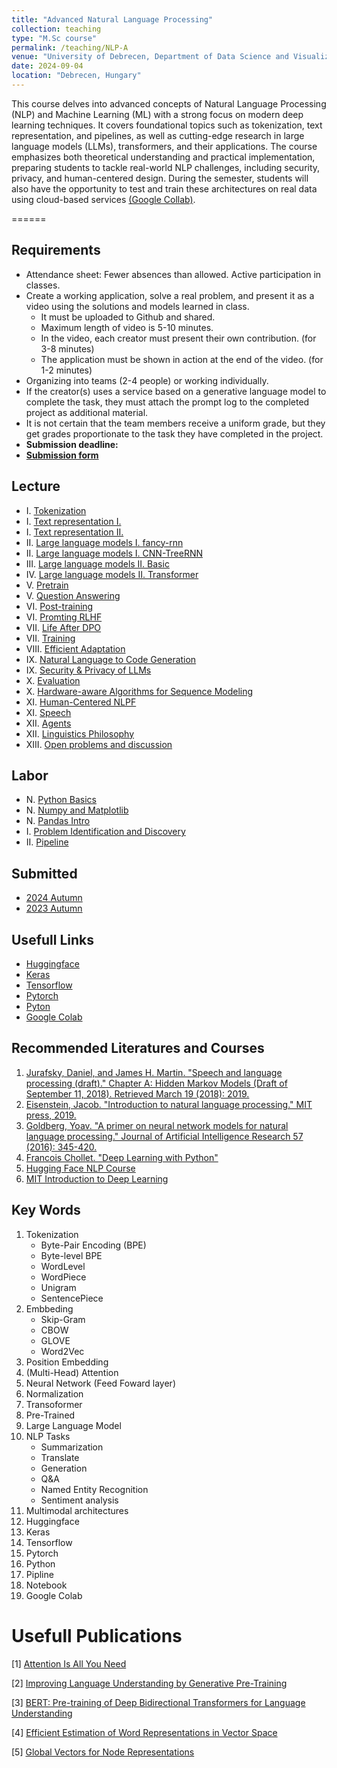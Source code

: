 ```yaml
---
title: "Advanced Natural Language Processing"
collection: teaching
type: "M.Sc course"
permalink: /teaching/NLP-A
venue: "University of Debrecen, Department of Data Science and Visualization"
date: 2024-09-04
location: "Debrecen, Hungary"
---
```


This course delves into advanced concepts of Natural Language Processing (NLP) and Machine Learning (ML) with a strong focus on modern deep learning techniques. It covers foundational topics such as tokenization, text representation, and pipelines, as well as cutting-edge research in large language models (LLMs), transformers, and their applications. The course emphasizes both theoretical understanding and practical implementation, preparing students to tackle real-world NLP challenges, including security, privacy, and human-centered design. During the semester, students will also have the opportunity to test and train these architectures on real data using cloud-based services [(Google Collab)](https://colab.google/).

======

## Requirements

- Attendance sheet: Fewer absences than allowed. Active participation in classes.
- Create a working application, solve a real problem, and present it as a video using the solutions and models learned in class.
     - It must be uploaded to Github and shared.
     - Maximum length of video is 5-10 minutes.
     - In the video, each creator must present their own contribution. (for 3-8 minutes)
     - The application must be shown in action at the end of the video. (for 1-2 minutes)
- Organizing into teams (2-4 people) or working individually.
- If the creator(s) uses a service based on a generative language model to complete the task, they must attach the prompt log to the completed project as additional material.
- It is not certain that the team members receive a uniform grade, but they get grades proportionate to the task they have completed in the project.
- **Submission deadline:**
- [**Submission form**]()

## Lecture

- I.    [Tokenization](../materials/NLP-A/lectures/lesson_2)
- I.    [Text representation I.](../materials/NLP-A/lectures/lesson_3)
- I.    [Text representation II.](../materials/NLP-A/lectures/lesson_4)
- II.   [Large language models I. fancy-rnn](https://robertlakatos.github.io/me/materials/NLP-A/lectures/fancy-rnn.pdf)
- II.   [Large language models I. CNN-TreeRNN](https://robertlakatos.github.io/me/materials/NLP-A/lectures/CNN-TreeRNN.pdf)
- III.  [Large language models II. Basic](https://robertlakatos.github.io/me/materials/NLP-A/lectures/rnnlm.pdf)
- IV.   [Large language models II. Transformer](https://robertlakatos.github.io/me/materials/NLP-A/lectures/transformers.pdf)
- V.    [Pretrain](https://robertlakatos.github.io/me/materials/NLP-A/lectures/pretraining-updated.pdf)
- V.    [Question Answering](https://robertlakatos.github.io/me/materials/NLP-A/lectures/QA.pdf)
- VI.   [Post-training](https://robertlakatos.github.io/me/materials/NLP-A/lectures/instruction-tuning-rlhf.pdf)
- VI.   [Promting RLHF](https://robertlakatos.github.io/me/materials/NLP-A/lectures/prompting-rlhf.pdf)
- VII.  [Life After DPO](https://robertlakatos.github.io/me/materials/NLP-A/lectures/life-after-dpo-lambert.pdf)
- VII.  [Training](https://robertlakatos.github.io/me/materials/NLP-A/lectures/training.pdf)
- VIII. [Efficient Adaptation](https://robertlakatos.github.io/me/materials/NLP-A/lectures/adaptation.pdf)
- IX.   [Natural Language to Code Generation](https://robertlakatos.github.io/me/materials/NLP-A/lectures/code-generation-pengcheng-yin.pdf)
- IX.   [Security & Privacy of LLMs](https://robertlakatos.github.io/me/materials/NLP-A/lectures/security-and-privacy.pdf)
- X.    [Evaluation](https://robertlakatos.github.io/me/materials/NLP-A/lectures/evaluation.pdf)
- X.    [Hardware-aware Algorithms for Sequence Modeling](https://robertlakatos.github.io/me/materials/NLP-A/lectures/hardware-aware.pdf)
- XI.   [Human-Centered NLPF](https://robertlakatos.github.io/me/materials/NLP-A/lectures/human-centered-nlp.pdf)
- XI.   [Speech](https://robertlakatos.github.io/me/materials/NLP-A/lectures/speech-bci.pdf)
- XII.  [Agents](https://robertlakatos.github.io/me/materials/NLP-A/lectures/agents.pdf)
- XII.  [Linguistics Philosophy](https://robertlakatos.github.io/me/materials/NLP-A/lectures/linguistics-philosophy.pdf)
- XIII. [Open problems and discussion](https://robertlakatos.github.io/me/materials/NLP-A/lectures/open-problems.pdf)

## Labor

- N.    [Python Basics](../materials/NLP-I/labor/N-python)
- N.    [Numpy and Matplotlib](../materials/NLP-I/labor/N-numpy-and-matplotlib)
- N.    [Pandas Intro](../materials/NLP-I/labor/N-pandas)
- I.    [Problem Identification and Discovery](../materials/NLP-A/labor/problem)
- II.   [Pipeline](../materials/NLP-A/labor/pipeline)

## Submitted

- [2024 Autumn](../materials/NLP-I/submitted/2024-2)
- [2023 Autumn](../materials/NLP-I/submitted/2023-2)

## Usefull Links

- [Huggingface](https://huggingface.co/)
- [Keras](https://keras.io/)
- [Tensorflow](https://www.tensorflow.org/)
- [Pytorch](https://pytorch.org/)
- [Pyton](https://www.python.org/)
- [Google Colab](https://colab.google/)

## Recommended Literatures and Courses

1. [Jurafsky, Daniel, and James H. Martin. "Speech and language processing (draft)." Chapter A: Hidden Markov Models (Draft of September 11, 2018). Retrieved March 19 (2018): 2019.](https://ms.b-ok.xyz/book/3560643/4a6ab2)
2. [Eisenstein, Jacob. "Introduction to natural language processing." MIT press, 2019.](https://mitpress.mit.edu/9780262042840/introduction-to-natural-language-processing/)
3. [Goldberg, Yoav. "A primer on neural network models for natural language processing." Journal of Artificial Intelligence Research 57 (2016): 345-420.](https://arxiv.org/pdf/1510.00726.pdf)
4. [Francois Chollet. "Deep Learning with Python"](https://www.amazon.com/Deep-Learning-Python-Francois-Chollet/dp/1617294438)
5. [Hugging Face NLP Course](https://huggingface.co/learn/nlp-course/chapter0/1?fw=pt)
6. [MIT Introduction to Deep Learning](http://introtodeeplearning.com/)

## Key Words

1. Tokenization 
    - Byte-Pair Encoding (BPE)
    - Byte-level BPE
    - WordLevel
    - WordPiece
    - Unigram
    - SentencePiece
2. Embbeding
    - Skip-Gram
    - CBOW
    - GLOVE
    - Word2Vec
3. Position Embedding
4. (Multi-Head) Attention
5. Neural Network (Feed Foward layer)
6. Normalization
7. Transoformer
8. Pre-Trained
9. Large Language Model
10. NLP Tasks
    - Summarization
    - Translate
    - Generation
    - Q&A
    - Named Entity Recognition
    - Sentiment analysis
11. Multimodal architectures
12. Huggingface
13. Keras
14. Tensorflow
15. Pytorch
16. Python
17. Pipline
18. Notebook
19. Google Colab

# Usefull Publications

[1] [Attention Is All You Need](https://arxiv.org/pdf/1706.03762.pdf)

[2] [Improving Language Understanding by Generative Pre-Training](https://cdn.openai.com/research-covers/language-unsupervised/language_understanding_paper.pdf)

[3] [BERT: Pre-training of Deep Bidirectional Transformers for Language Understanding](https://arxiv.org/pdf/1810.04805.pdf)

[4] [Efficient Estimation of Word Representations in Vector Space](https://arxiv.org/abs/1301.3781)

[5] [Global Vectors for Node Representations](https://arxiv.org/pdf/1902.11004.pdf)